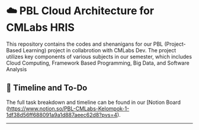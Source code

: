 # ☁️ PBL Cloud Architecture for CMLabs HRIS

This repository contains the codes and shenanigans for our PBL (Project-Based Learning) project in collabrotion with CMLabs Dev. The project utilizes key components of various subjects in our semester, which includes Cloud Computing, Framework Based Programming, Big Data, and Software Analysis


## 📅 Timeline and To-Do

The full task breakdown and timeline can be found in our [Notion Board (https://www.notion.so/PBL-CMLabs-Kelompok-1-1df38d56ff688091a9a1d887aeec62d8?pvs=4).

---

